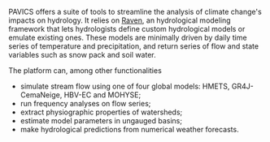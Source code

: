 PAVICS offers a suite of tools to streamline the analysis of climate change's impacts on hydrology. It relies on [Raven](http://raven.uwaterloo.ca/), an hydrological modeling framework that lets hydrologists define custom hydrological models or emulate existing ones. These models are minimally driven by daily time series of temperature and precipitation, and return series of flow and state variables such as snow pack and soil water.

The platform can, among other functionalities
  * simulate stream flow using one of four global models: HMETS, GR4J-CemaNeige, HBV-EC and MOHYSE;
  * run frequency analyses on flow series;
  * extract physiographic properties of watersheds;
  * estimate model parameters in ungauged basins;
  * make hydrological predictions from numerical weather forecasts.
